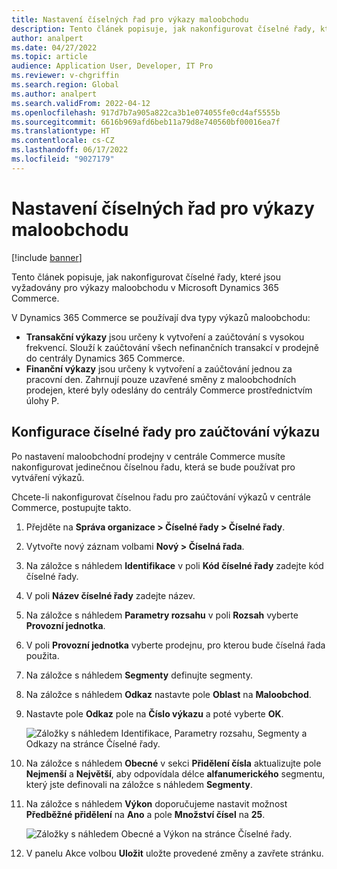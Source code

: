 ```yaml
---
title: Nastavení číselných řad pro výkazy maloobchodu
description: Tento článek popisuje, jak nakonfigurovat číselné řady, které jsou vyžadovány pro výkazy maloobchodu v Microsoft Dynamics 365 Commerce.
author: analpert
ms.date: 04/27/2022
ms.topic: article
audience: Application User, Developer, IT Pro
ms.reviewer: v-chgriffin
ms.search.region: Global
ms.author: analpert
ms.search.validFrom: 2022-04-12
ms.openlocfilehash: 917d7b7a905a822ca3b1e074055fe0cd4af5555b
ms.sourcegitcommit: 6616b969afd6beb11a79d8e740560bf00016ea7f
ms.translationtype: HT
ms.contentlocale: cs-CZ
ms.lasthandoff: 06/17/2022
ms.locfileid: "9027179"
---
```

# <a name="set-up-number-sequences-for-retail-statements"></a>Nastavení číselných řad pro výkazy maloobchodu

[!include [banner](includes/banner.md)]

Tento článek popisuje, jak nakonfigurovat číselné řady, které jsou vyžadovány pro výkazy maloobchodu v Microsoft Dynamics 365 Commerce.

V Dynamics 365 Commerce se používají dva typy výkazů maloobchodu: 

- **Transakční výkazy** jsou určeny k vytvoření a zaúčtování s vysokou frekvencí. Slouží k zaúčtování všech nefinančních transakcí v prodejně do centrály Dynamics 365 Commerce. 
- **Finanční výkazy** jsou určeny k vytvoření a zaúčtování jednou za pracovní den. Zahrnují pouze uzavřené směny z maloobchodních prodejen, které byly odeslány do centrály Commerce prostřednictvím úlohy P.

## <a name="configure-a-number-sequence-for-statement-posting"></a>Konfigurace číselné řady pro zaúčtování výkazu

Po nastavení maloobchodní prodejny v centrále Commerce musíte nakonfigurovat jedinečnou číselnou řadu, která se bude používat pro vytváření výkazů.

Chcete-li nakonfigurovat číselnou řadu pro zaúčtování výkazů v centrále Commerce, postupujte takto.

1. Přejděte na **Správa organizace \> Číselné řady \> Číselné řady**.
1. Vytvořte nový záznam volbami **Nový \> Číselná řada**.
1. Na záložce s náhledem **Identifikace** v poli **Kód číselné řady** zadejte kód číselné řady.
1. V poli **Název číselné řady** zadejte název.
1. Na záložce s náhledem **Parametry rozsahu** v poli **Rozsah** vyberte **Provozní jednotka**.
1. V poli **Provozní jednotka** vyberte prodejnu, pro kterou bude číselná řada použita.
1. Na záložce s náhledem **Segmenty** definujte segmenty.
1. Na záložce s náhledem **Odkaz** nastavte pole **Oblast** na **Maloobchod**.
1. Nastavte pole **Odkaz** pole na **Číslo výkazu** a poté vyberte **OK**.

    ![Záložky s náhledem Identifikace, Parametry rozsahu, Segmenty a Odkazy na stránce Číselné řady.](media/retail-statements-num-seq-setup-01.png)

1. Na záložce s náhledem **Obecné** v sekci **Přidělení čísla** aktualizujte pole **Nejmenší** a **Největší**, aby odpovídala délce **alfanumerického** segmentu, který jste definovali na záložce s náhledem **Segmenty**.
1. Na záložce s náhledem **Výkon** doporučujeme nastavit možnost **Předběžné přidělení** na **Ano** a pole **Množství čísel** na **25**.

    ![Záložky s náhledem Obecné a Výkon na stránce Číselné řady.](media/retail-statements-num-seq-setup-02.png)

1. V panelu Akce volbou **Uložit** uložte provedené změny a zavřete stránku.
